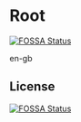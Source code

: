 # Root
[![FOSSA Status](https://app.fossa.io/api/projects/git%2Bgithub.com%2Fparsamparpary%2FRoot.svg?type=shield)](https://app.fossa.io/projects/git%2Bgithub.com%2Fparsamparpary%2FRoot?ref=badge_shield)

en-gb


## License
[![FOSSA Status](https://app.fossa.io/api/projects/git%2Bgithub.com%2Fparsamparpary%2FRoot.svg?type=large)](https://app.fossa.io/projects/git%2Bgithub.com%2Fparsamparpary%2FRoot?ref=badge_large)